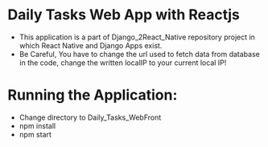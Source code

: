 # Daily Tasks Web App with Reactjs

- This application is a part of Django_2React_Native repository project in which React Native and Django Apps exist.
- Be Careful, You have to change the url used to fetch data from database in the code, change the written localIP to your current local IP!


# Running the Application:
- Change directory to Daily_Tasks_WebFront
- npm install
- npm start



